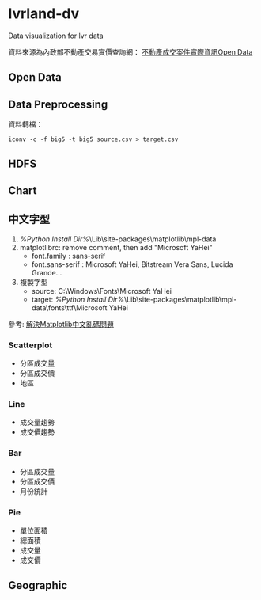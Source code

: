 # lvrland-dv
Data visualization for lvr data 

資料來源為內政部不動產交易實價查詢網： [不動產成交案件實際資訊Open Data](http://plvr.land.moi.gov.tw/DownloadOpenData)

## Open Data

## Data Preprocessing
資料轉檔：

    iconv -c -f big5 -t big5 source.csv > target.csv


## HDFS

## Chart

## 中文字型

1. _%Python Install Dir%_\Lib\site-packages\matplotlib\mpl-data
2. matplotlibrc: remove comment, then add "Microsoft YaHei"
    - font.family         : sans-serif
    - font.sans-serif     : Microsoft YaHei, Bitstream Vera Sans, Lucida Grande...
3. 複製字型
    - source: C:\Windows\Fonts\Microsoft YaHei
    - target: _%Python Install Dir%_\Lib\site-packages\matplotlib\mpl-data\fonts\ttf\Microsoft YaHei

參考: [解決Matplotlib中文亂碼問題](http://www.wnqzw.com/article/9077.html)

### Scatterplot
- 分區成交量
- 分區成交價
- 地區

### Line
- 成交量趨勢
- 成交價趨勢

### Bar
- 分區成交量
- 分區成交價
- 月份統計

### Pie
- 單位面積
- 總面積
- 成交量
- 成交價

## Geographic

